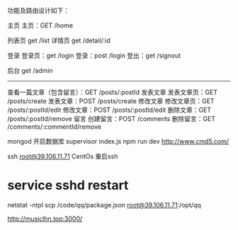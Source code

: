 功能及路由设计如下：

主页
    主页：GET /home

列表页
    get  /list
详情页
    get /detail/:id

登录
    登录页：get /login
    登录：post /login
    登出：get /signout

后台
    get /admin

**********************************************
查看一篇文章（包含留言）：GET /posts/:postId
发表文章
发表文章页：GET /posts/create
发表文章：POST /posts/create
修改文章
修改文章页：GET /posts/:postId/edit
修改文章：POST /posts/:postId/edit
删除文章：GET /posts/:postId/remove
留言
创建留言：POST /comments
删除留言：GET /comments/:commentId/remove

mongod 开启数据库
supervisor index.js
npm run dev
http://www.cmd5.com/

ssh root@39.106.11.71
CentOs 重启ssh
# service sshd restart
netstat -ntpl
scp /code/qq/package.json root@39.106.11.71:/opt/qq

http://musiclhn.top:3000/
